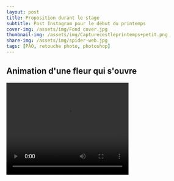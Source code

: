 ```yaml
---
layout: post
title: Proposition durant le stage
subtitle: Post Instagram pour le début du printemps
cover-img: /assets/img/Fond cover.jpg
thumbnail-img: /assets/img/Capturecestleprintemps+petit.png
share-img: /assets/img/spider-web.jpg
tags: [PAO, retouche photo, photoshop]
---
```


## Animation d'une fleur qui s'ouvre 

<video width="320" height="240" controls>
  <source src="/assets/img/C'est le printemps1.mp4" type="Post vidéo fleur qui s'ouvre">
</video>
